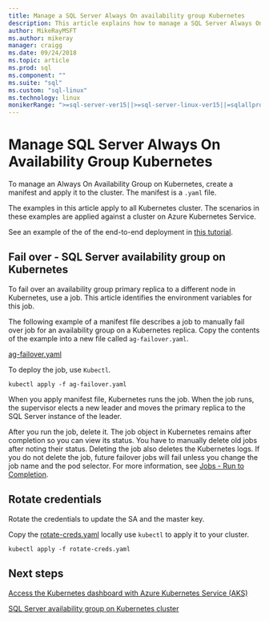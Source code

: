 ```yaml
---
title: Manage a SQL Server Always On availability group Kubernetes
description: This article explains how to manage a SQL Server Always On Availability Group in Kubernetes.
author: MikeRayMSFT
ms.author: mikeray
manager: craigg
ms.date: 09/24/2018
ms.topic: article
ms.prod: sql
ms.component: ""
ms.suite: "sql"
ms.custom: "sql-linux"
ms.technology: linux
monikerRange: ">=sql-server-ver15||>=sql-server-linux-ver15||=sqlallproducts-allversions"
---
```

# Manage SQL Server Always On Availability Group Kubernetes

To manage an Always On Availability Group on Kubernetes, create a manifest and apply it to the cluster. The manifest is a `.yaml` file.  

The examples in this article apply to all Kubernetes cluster. The scenarios in these examples are applied against a cluster on Azure Kubernetes Service.

See an example of the of the end-to-end deployment in [this tutorial](tutorial-sql-server-ag-kubernetes.md).

## Fail over - SQL Server availability group on Kubernetes

To fail over an availability group primary replica to a different node in Kubernetes, use a job. This article identifies the environment variables for this job.

The following example of a manifest file describes a job to manually fail over job for an availability group on a Kubernetes replica. Copy the contents of the example into a new file called `ag-failover.yaml`.

[ag-failover.yaml](https://github.com/Microsoft/sql-server-samples/tree/master/samples/features/high%20availability/Linux/k8s-config)

To deploy the job, use `Kubectl`.

```azurecli
kubectl apply -f ag-failover.yaml
```

When you apply manifest file, Kubernetes runs the job. When the job runs, the supervisor elects a new leader and moves the primary replica to the SQL Server instance of the leader.

After you run the job, delete it. The job object in Kubernetes remains after completion so you can view its status. You have to manually delete old jobs after noting their status. Deleting the job also deletes the Kubernetes logs. If you do not delete the job, future failover jobs will fail unless you change the job name and the pod selector. For more information, see [Jobs - Run to Completion](https://kubernetes.io/docs/concepts/workloads/controllers/jobs-run-to-completion/).

## Rotate credentials

Rotate the credentials to update the SA and the master key.

Copy the [rotate-creds.yaml](https://github.com/Microsoft/sql-server-samples/tree/master/samples/features/high%20availability/Linux/k8s-config) locally use `kubectl` to apply it to your cluster.

```azurecli
kubectl apply -f rotate-creds.yaml
```

## Next steps

[Access the Kubernetes dashboard with Azure Kubernetes Service (AKS)](https://docs.microsoft.com/azure/aks/kubernetes-dashboard)

[SQL Server availability group on Kubernetes cluster](sql-server-ag-kubernetes.md)